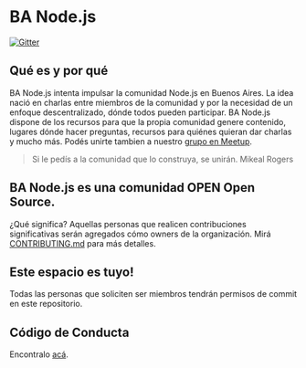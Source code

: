 # BA Node.js

[![Gitter](https://badges.gitter.im/Join%20Chat.svg)](https://gitter.im/banodejs/miembros?utm_source=badge&utm_medium=badge&utm_campaign=pr-badge)

## Qué es y por qué

BA Node.js intenta impulsar la comunidad Node.js en Buenos Aires. La idea nació en charlas entre miembros de la comunidad y por la necesidad de un enfoque descentralizado, dónde todos pueden participar. BA Node.js dispone de los recursos para que la propia comunidad genere contenido, lugares dónde hacer preguntas, recursos para quiénes quieran dar charlas y mucho más. Podés unirte tambien a nuestro [grupo en Meetup][1].

> Si le pedís a la comunidad que lo construya, se unirán. Mikeal Rogers


## BA Node.js es una comunidad OPEN Open Source. 

¿Qué significa? Aquellas personas que realicen contribuciones significativas serán agregados cómo owners de la organización. Mirá [CONTRIBUTING.md][2] para más detalles.

## Este espacio es tuyo!
Todas las personas que soliciten ser miembros tendrán permisos de commit en este repositorio.

## Código de Conducta
Encontralo [acá][3].

[1]: http://www.meetup.com/BANode-Meetup/
[2]: https://github.com/banodejs/miembros/blob/master/CONTRIBUTING.md
[3]: https://github.com/banodejsban/miembros/blob/master/CONDUCT.md
